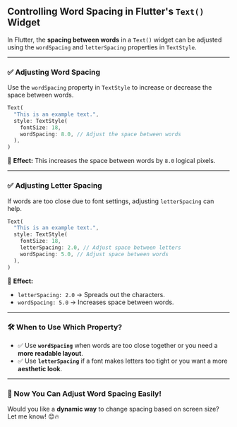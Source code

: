 ## **Controlling Word Spacing in Flutter's `Text()` Widget**

In Flutter, the **spacing between words** in a `Text()` widget can be adjusted using the `wordSpacing` and `letterSpacing` properties in `TextStyle`.

---

### **✅ Adjusting Word Spacing**
Use the `wordSpacing` property in `TextStyle` to increase or decrease the space between words.

```dart
Text(
  "This is an example text.",
  style: TextStyle(
    fontSize: 18,
    wordSpacing: 8.0, // Adjust the space between words
  ),
)
```
🔹 **Effect:** This increases the space between words by `8.0` logical pixels.

---

### **✅ Adjusting Letter Spacing**
If words are too close due to font settings, adjusting `letterSpacing` can help.

```dart
Text(
  "This is an example text.",
  style: TextStyle(
    fontSize: 18,
    letterSpacing: 2.0, // Adjust space between letters
    wordSpacing: 5.0, // Adjust space between words
  ),
)
```
🔹 **Effect:**  
- `letterSpacing: 2.0` → Spreads out the characters.
- `wordSpacing: 5.0` → Increases space between words.

---

### **🛠 When to Use Which Property?**
- ✅ Use **`wordSpacing`** when words are too close together or you need a **more readable layout**.
- ✅ Use **`letterSpacing`** if a font makes letters too tight or you want a more **aesthetic look**.

---

### **🚀 Now You Can Adjust Word Spacing Easily!**
Would you like a **dynamic way** to change spacing based on screen size? Let me know! 😊🔥
